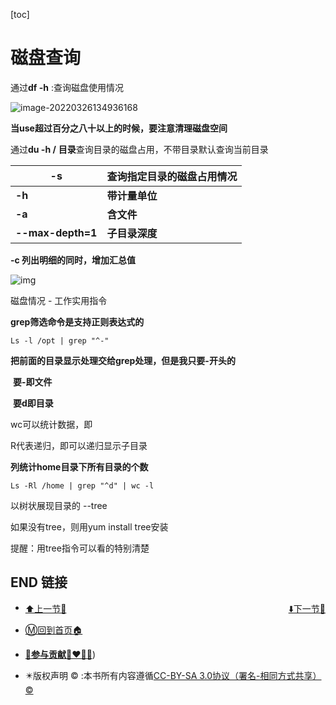 [toc]

# 磁盘查询

通过**df -h** :查询磁盘使用情况

![image-20220326134936168](https://s2.loli.net/2022/03/26/xhoUkq9uXPjNRlc.png)

**当use超过百分之八十以上的时候，要注意清理磁盘空间**

 

通过**du -h /** **目录**查询目录的磁盘占用，不带目录默认查询当前目录

| **-s**            | **查询指定目录的磁盘占用情况** |
| ----------------- | ------------------------------ |
| **-h**            | **带计量单位**                 |
| **-a**            | **含文件**                     |
| **--max-depth=1** | **子目录深度**                 |

**-c 列出明细的同时，增加汇总值**

![img](https://s2.loli.net/2022/03/26/E2pmAtwcoxb4hSW.jpg)

磁盘情况 - 工作实用指令

**grep筛选命令是支持正则表达式的**

```
Ls -l /opt | grep "^-"  
```

**把前面的目录显示处理交给grep处理，但是我只要-开头的**

​    **要-即文件**

​    **要d即目录**

wc可以统计数据，即

R代表递归，即可以递归显示子目录



**列统计home目录下所有目录的个数**

```
Ls -Rl /home | grep "^d" | wc -l
```

以树状展现目录的  --tree

如果没有tree，则用yum install tree安装 

提醒：用tree指令可以看的特别清楚



## END 链接
<ul><li><div><a href = '16.md' style='float:left'>⬆️上一节🔗</a><a href = '18.md' style='float: right'>⬇️下一节🔗</a></div></li></ul>

+ [Ⓜ️回到首页🏠](../README.md)

+ [**🫵参与贡献💞❤️‍🔥💖**](https://nsddd.top/archives/contributors))

+ ✴️版权声明 &copy; :本书所有内容遵循[CC-BY-SA 3.0协议（署名-相同方式共享）&copy;](http://zh.wikipedia.org/wiki/Wikipedia:CC-by-sa-3.0协议文本) 


